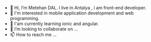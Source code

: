 - 👋 Hi, I’m Metehan DAL. I live in Antalya , i am front-end developer.
- 👀 I'm interested in mobile application development and web programming.
- 🌱 I'am currently learning ionic and angular.
- 💞️ I’m looking to collaborate on ...
- 📫 How to reach me ...

<!---
metehandal/metehandal is a ✨ special ✨ repository because its `README.md` (this file) appears on your GitHub profile.
You can click the Preview link to take a look at your changes.
--->
